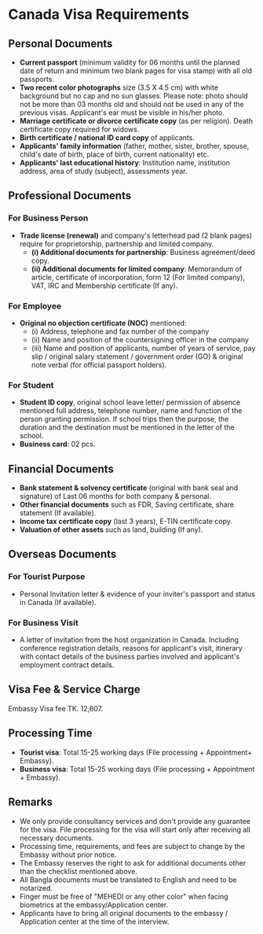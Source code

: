 # Canada Visa Requirements

## Personal Documents

- **Current passport** (minimum validity for 06 months until the planned date of return and minimum two blank pages for visa stamp) with all old passports.
- **Two recent color photographs** size (3.5 X 4.5 cm) with white background but no cap and no sun glasses. Please note: photo should not be more than 03 months old and should not be used in any of the previous visas. Applicant's ear must be visible in his/her photo.
- **Marriage certificate or divorce certificate copy** (as per religion). Death certificate copy required for widows.
- **Birth certificate / national ID card copy** of applicants.
- **Applicants' family information** (father, mother, sister, brother, spouse, child's date of birth, place of birth, current nationality) etc.
- **Applicants' last educational history**: Institution name, institution address, area of study (subject), assessments year.

## Professional Documents

### For Business Person
- **Trade license (renewal)** and company's letterhead pad (2 blank pages) require for proprietorship, partnership and limited company.
  - **(i) Additional documents for partnership**: Business agreement/deed copy.
  - **(ii) Additional documents for limited company**: Memorandum of article, certificate of incorporation, form 12 (For limited company), VAT, IRC and Membership certificate (If any).

### For Employee
- **Original no objection certificate (NOC)** mentioned:
  - (i) Address, telephone and fax number of the company
  - (ii) Name and position of the countersigning officer in the company
  - (iii) Name and position of applicants, number of years of service, pay slip / original salary statement / government order (GO) & original note verbal (for official passport holders).

### For Student
- **Student ID copy**, original school leave letter/ permission of absence mentioned full address, telephone number, name and function of the person granting permission. If school trips then the purpose, the duration and the destination must be mentioned in the letter of the school.
- **Business card**: 02 pcs.

## Financial Documents

- **Bank statement & solvency certificate** (original with bank seal and signature) of Last 06 months for both company & personal.
- **Other financial documents** such as FDR, Saving certificate, share statement (If available).
- **Income tax certificate copy** (last 3 years), E-TIN certificate copy.
- **Valuation of other assets** such as land, building (If any).

## Overseas Documents

### For Tourist Purpose
- Personal Invitation letter & evidence of your inviter's passport and status in Canada (If available).

### For Business Visit
- A letter of invitation from the host organization in Canada. Including conference registration details, reasons for applicant's visit, itinerary with contact details of the business parties involved and applicant's employment contract details.

## Visa Fee & Service Charge

Embassy Visa fee TK. 12,607.

## Processing Time

- **Tourist visa**: Total 15-25 working days (File processing + Appointment+ Embassy).
- **Business visa**: Total 15-25 working days (File processing + Appointment + Embassy).

## Remarks

- We only provide consultancy services and don't provide any guarantee for the visa. File processing for the visa will start only after receiving all necessary documents.
- Processing time, requirements, and fees are subject to change by the Embassy without prior notice.
- The Embassy reserves the right to ask for additional documents other than the checklist mentioned above.
- All Bangla documents must be translated to English and need to be notarized.
- Finger must be free of "MEHEDI or any other color" when facing biometrics at the embassy/Application center.
- Applicants have to bring all original documents to the embassy / Application center at the time of the interview.